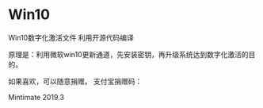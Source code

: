 # Win10
Win10数字化激活文件
利用开源代码编译

原理是：利用微软win10更新通道，先安装密钥，再升级系统达到数字化激活的目的。

如果喜欢，可以随意捐赠。
支付宝捐赠码：
[](https://github.com/Mintimate/Win10/blob/master/alipay.jpg)

Mintimate
2019.3
